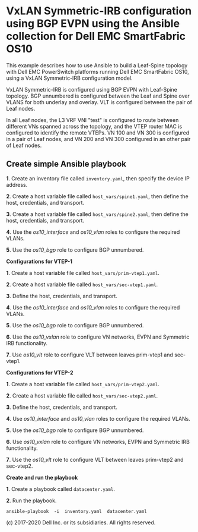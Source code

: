 #  VxLAN Symmetric-IRB configuration using BGP EVPN using the Ansible collection for Dell EMC SmartFabric OS10


This example describes how to use Ansible to build a Leaf-Spine topology with Dell EMC PowerSwitch platforms running Dell EMC SmartFabric OS10, using a VxLAN Symmetric-IRB configuration model.

VxLAN Symmetric-IRB is configured using BGP EVPN with Leaf-Spine topology. BGP unnumbered is configured between the Leaf and Spine over VLANS for both underlay and overlay. VLT is configured between the pair of Leaf nodes.

In all Leaf nodes, the L3 VRF VNI "test" is configured to route between different VNs spanned across the topology, and the VTEP router MAC is configured to identify the remote VTEPs.
VN 100 and VN 300 is configured in a pair of Leaf nodes, and VN 200 and VN 300 configured in an other pair of Leaf nodes.

## Create simple Ansible playbook

**1**.  Create an inventory file called  `inventory.yaml`, then specify the device IP address.

**2**.  Create a host variable file called  `host_vars/spine1.yaml`, then define the host, credentials, and transport.

**3**.  Create a host variable file called `host_vars/spine2.yaml`, then define the host, credentials, and transport.

**4**.  Use the *os10_interface* and *os10_vlan* roles to configure the required VLANs.

**5**.  Use the *os10_bgp* role to configure BGP unnumbered.

**Configurations for VTEP-1**

**1**.  Create a host variable file called `host_vars/prim-vtep1.yaml`.

**2**.  Create a host variable file called  `host_vars/sec-vtep1.yaml`.

**3**.  Define the host, credentials, and transport.

**4**.  Use the *os10_interface* and *os10_vlan* roles to configure the required VLANs.

**5**.  Use the *os10_bgp* role to configure BGP unnumbered.

**6**.  Use the *os10_vxlan* role to configure VN networks, EVPN and Symmetric IRB functionality.

**7**.  Use *os10_vlt* role to configure VLT between leaves prim-vtep1 and sec-vtep1.

**Configurations for VTEP-2**

**1**.  Create a host variable file called `host_vars/prim-vtep2.yaml`.

**2**.  Create a host variable file called  `host_vars/sec-vtep2.yaml`.

**3**.  Define the host, credentials, and transport.

**4**.  Use *os10_interface* and *os10_vlan* roles to configure the required VLANs. 

**5**.  Use the *os10_bgp* role to configure BGP unnumbered. 

**6**.  Use *os10_vxlan* role to configure VN networks, EVPN and Symmetric IRB functionality. 

**7**.  Use the *os10_vlt* role to configure VLT between leaves prim-vtep2 and sec-vtep2.

**Create and run the playbook**

**1**.  Create a playbook called  `datacenter.yaml`.

**2**.  Run the playbook.

    ansible-playbook  -i  inventory.yaml  datacenter.yaml

(c) 2017-2020 Dell Inc. or its subsidiaries. All rights reserved.
